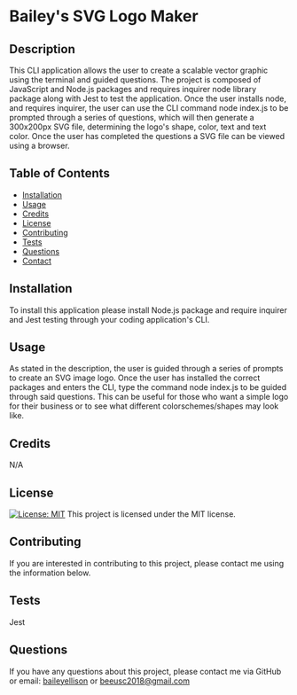 # Bailey's SVG Logo Maker

## Description
This CLI application allows the user to create a scalable vector graphic using the terminal and guided questions. The project is composed of JavaScript and Node.js packages and requires inquirer node library package along with Jest to test the application. Once the user installs node, and requires inquirer, the user can use the CLI command node index.js to be prompted through a series of questions, which will then generate a 300x200px SVG file, determining the logo's shape, color, text and text color. Once the user has completed the questions a SVG file can be viewed using a browser. 

## Table of Contents
* [Installation](#installation)
* [Usage](#usage)
* [Credits](#credits)
* [License](#license)
* [Contributing](#contributing)
* [Tests](#tests)
* [Questions](#questions)
* [Contact](#contact)

## Installation
To install this application please install Node.js package and require inquirer and Jest testing through your coding application's CLI.

## Usage
As stated in the description, the user is guided through a series of prompts to create an SVG image logo. Once the user has installed the correct packages and enters the CLI, type the command node index.js to be guided through said questions. This can be useful for those who want a simple logo for their business or to see what different colorschemes/shapes may look like. 

## Credits
N/A

## License 
[![License: MIT](https://img.shields.io/badge/License-MIT-yellow.svg)](https://opensource.org/licenses/MIT)
This project is licensed under the MIT license.

## Contributing
If you are interested in contributing to this project, please contact me using the information below. 

## Tests
 Jest

## Questions
If you have any questions about this project, please contact me via GitHub or email: [baileyellison](https://github.com/baileyellison) or beeusc2018@gmail.com
